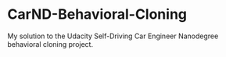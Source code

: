 # CarND-Behavioral-Cloning
My solution to the Udacity Self-Driving Car Engineer Nanodegree behavioral cloning project.
